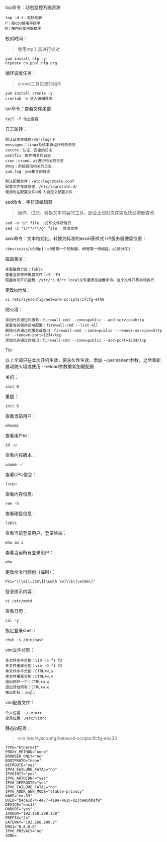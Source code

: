 top命令：动态监控系统资源
```
top -d 1：每秒刷新
P：按cpu使用率排序
M：按内存使用率排序
```
校对时间：

> 使用ntp工具进行校对

```
yum install ntp -y
ntpdate cn.pool.ntp.org
```
循环调度任务：

> cronie工具包里的组件

```
yum install cronie -y
crontab -e 进入编辑界面
```
tail命令：查看文件尾部
```
tail -f 动态查看
```
日志轮转：
```
默认日志生成在/var/log/下
messages：linux系统本身运行时的日志
secure：认证，安全的日志
postfix：邮件相关的日志
cron：crond，at进行相关的日志
dmsg：系统启动相关的日志
yum.log：yum相关的日志

默认配置文件：/etc/logrotate.conf
配置文件存放路径：/etc/logrotate.d/
使用时在配置文件中引入自定义配置文件
```
sed命令：字符流编辑器

> 操作、过滤、转换文本内容的工具，配合正则对文件实现快速增删查改

```
sed -n "p" file ：打印文件所有行
sed -i "s/**/**/g" file ：修改文件
```
awk命令：文本格式化，转换为标准的excel表样式
HP服务器硬盘位置：
```
/dev/cciss/c0d0p1：c0是第一个控制器，d0是第一块磁盘，p1是分区1
```
磁盘相关：
```
查看磁盘分区：lsblk
查看当前使用磁盘文件：df -TH
磁盘自动开机挂载：/etc/rc.d/rc.local文件里添加挂载命令。这个文件开机自动执行
```
更改ip地址：
```
vi /etc/sysconfig/network-scripts/ifcfg-eth0
```
防火墙：
```
添加允许通过的服务：firewall-cmd --zone=public --add-service=http
查看当前使用区域配置：firewall-cmd --list-all
删除允许通过的服务或端口：firewall-cmd --zone=public --remove-service=http or --remove-port=1234/tcp
添加允许通过的端口：firewall-cmd --zone=public --add-port=1234/tcp
```
>[!TIP]
>以上全部只在本次开机生效，要永久性生效，添加 --permanent参数，之后重新启动防火墙或使用 --reload参数重新加载配置
 
关机：
```
init 0
```
重启：
```
init 6
```
查看当前用户：
```
whoami
```
查看用户id：
```
id -u
```
查看内核版本：
```
uname -r
```
查看CPU信息：
```
lscpu
```
查看内存信息:
```
ree -h
```
查看硬盘信息：
```
lsblk
```
查看当前登录用户，登录终端：
```
who am i
```
查看当前所有登录用户：
```
who
```
更改命令行颜色（临时）：
```
PS1="\[\e[1;35m\][\u@\h \w]\\$\[\e[0m\]"
```
登录提示内容：
```
vi /etc/motd
```
查看日历：
```
cal -y
```
指定登录shell：
```
chsh -s /bin/bash
```
vim文件分割：
```
多文件水平分割：vim -o f1 f2
多文件垂直分割：vim -O f1 f2
单文件水平分割：CTRL+w,s
单文件垂直分割：CTRL+w,v
退出相邻一个：CTRL+w,q
退出其他所有：CTRL+w,o
推出所有：:wqll
```
vim配置文件：
```
个人位置：~/.vimrc
全局位置：/etc/vimrc
```
静态ip配置：
> vim /etc/sysconfig/netword-scripts/ifcfg-ens33

```
TYPE="Ethernet"
PROXY_METHOD="none"
BROWSER_ONLY="no"
BOOTPROTO="none"
DEFROUTE="yes"
IPV4_FAILURE_FATAL="no"
IPV6INIT="yes"
IPV6_AUTOCONF="yes"
IPV6_DEFROUTE="yes"
IPV6_FAILURE_FATAL="no"
IPV6_ADDR_GEN_MODE="stable-privacy"
NAME="ens33"
UUID="b4ce1d74-4e77-419e-9616-823cee6bbaf9"
DEVICE="ens33"
ONBOOT="yes"
IPADDR="192.168.209.138"
PREFIX="24"
GATEWAY="192.168.209.2"
DNS1="8.8.8.8"
IPV6_PRIVACY="no"
ZONE=
```




